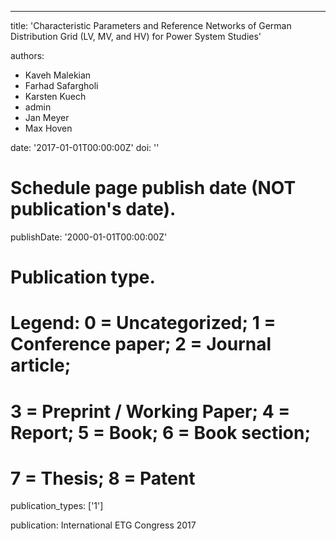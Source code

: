 ---
title: 'Characteristic Parameters and Reference Networks of German Distribution Grid (LV, MV, and HV) for Power System Studies'

authors:
  - Kaveh Malekian
  - Farhad Safargholi
  - Karsten Kuech
  - admin
  - Jan Meyer
  - Max Hoven

date: '2017-01-01T00:00:00Z'
doi: ''

# Schedule page publish date (NOT publication's date).
publishDate: '2000-01-01T00:00:00Z'

# Publication type.
# Legend: 0 = Uncategorized; 1 = Conference paper; 2 = Journal article;
# 3 = Preprint / Working Paper; 4 = Report; 5 = Book; 6 = Book section;
# 7 = Thesis; 8 = Patent
publication_types: ['1']

publication: International ETG Congress 2017
